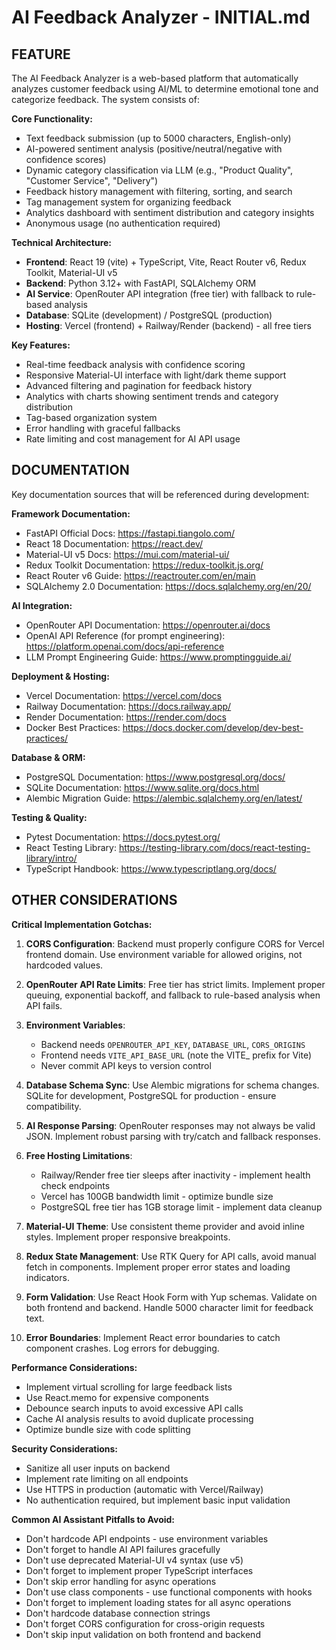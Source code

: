 # AI Feedback Analyzer - INITIAL.md

## FEATURE

The AI Feedback Analyzer is a web-based platform that automatically analyzes customer feedback using AI/ML to determine emotional tone and categorize feedback. The system consists of:

**Core Functionality:**
- Text feedback submission (up to 5000 characters, English-only)
- AI-powered sentiment analysis (positive/neutral/negative with confidence scores)
- Dynamic category classification via LLM (e.g., "Product Quality", "Customer Service", "Delivery")
- Feedback history management with filtering, sorting, and search
- Tag management system for organizing feedback
- Analytics dashboard with sentiment distribution and category insights
- Anonymous usage (no authentication required)

**Technical Architecture:**
- **Frontend**: React 19 (vite) + TypeScript, Vite, React Router v6, Redux Toolkit, Material-UI v5
- **Backend**: Python 3.12+ with FastAPI, SQLAlchemy ORM
- **AI Service**: OpenRouter API integration (free tier) with fallback to rule-based analysis
- **Database**: SQLite (development) / PostgreSQL (production)
- **Hosting**: Vercel (frontend) + Railway/Render (backend) - all free tiers

**Key Features:**
- Real-time feedback analysis with confidence scoring
- Responsive Material-UI interface with light/dark theme support
- Advanced filtering and pagination for feedback history
- Analytics with charts showing sentiment trends and category distribution
- Tag-based organization system
- Error handling with graceful fallbacks
- Rate limiting and cost management for AI API usage

## DOCUMENTATION

Key documentation sources that will be referenced during development:

**Framework Documentation:**
- FastAPI Official Docs: https://fastapi.tiangolo.com/
- React 18 Documentation: https://react.dev/
- Material-UI v5 Docs: https://mui.com/material-ui/
- Redux Toolkit Documentation: https://redux-toolkit.js.org/
- React Router v6 Guide: https://reactrouter.com/en/main
- SQLAlchemy 2.0 Documentation: https://docs.sqlalchemy.org/en/20/

**AI Integration:**
- OpenRouter API Documentation: https://openrouter.ai/docs
- OpenAI API Reference (for prompt engineering): https://platform.openai.com/docs/api-reference
- LLM Prompt Engineering Guide: https://www.promptingguide.ai/

**Deployment & Hosting:**
- Vercel Documentation: https://vercel.com/docs
- Railway Documentation: https://docs.railway.app/
- Render Documentation: https://render.com/docs
- Docker Best Practices: https://docs.docker.com/develop/dev-best-practices/

**Database & ORM:**
- PostgreSQL Documentation: https://www.postgresql.org/docs/
- SQLite Documentation: https://www.sqlite.org/docs.html
- Alembic Migration Guide: https://alembic.sqlalchemy.org/en/latest/

**Testing & Quality:**
- Pytest Documentation: https://docs.pytest.org/
- React Testing Library: https://testing-library.com/docs/react-testing-library/intro/
- TypeScript Handbook: https://www.typescriptlang.org/docs/

## OTHER CONSIDERATIONS

**Critical Implementation Gotchas:**

1. **CORS Configuration**: Backend must properly configure CORS for Vercel frontend domain. Use environment variable for allowed origins, not hardcoded values.

2. **OpenRouter API Rate Limits**: Free tier has strict limits. Implement proper queuing, exponential backoff, and fallback to rule-based analysis when API fails.

3. **Environment Variables**: 
   - Backend needs `OPENROUTER_API_KEY`, `DATABASE_URL`, `CORS_ORIGINS`
   - Frontend needs `VITE_API_BASE_URL` (note the VITE_ prefix for Vite)
   - Never commit API keys to version control

4. **Database Schema Sync**: Use Alembic migrations for schema changes. SQLite for development, PostgreSQL for production - ensure compatibility.

5. **AI Response Parsing**: OpenRouter responses may not always be valid JSON. Implement robust parsing with try/catch and fallback responses.

6. **Free Hosting Limitations**:
   - Railway/Render free tier sleeps after inactivity - implement health check endpoints
   - Vercel has 100GB bandwidth limit - optimize bundle size
   - PostgreSQL free tier has 1GB storage limit - implement data cleanup

7. **Material-UI Theme**: Use consistent theme provider and avoid inline styles. Implement proper responsive breakpoints.

8. **Redux State Management**: Use RTK Query for API calls, avoid manual fetch in components. Implement proper error states and loading indicators.

9. **Form Validation**: Use React Hook Form with Yup schemas. Validate on both frontend and backend. Handle 5000 character limit for feedback text.

10. **Error Boundaries**: Implement React error boundaries to catch component crashes. Log errors for debugging.

**Performance Considerations:**
- Implement virtual scrolling for large feedback lists
- Use React.memo for expensive components
- Debounce search inputs to avoid excessive API calls
- Cache AI analysis results to avoid duplicate processing
- Optimize bundle size with code splitting

**Security Considerations:**
- Sanitize all user inputs on backend
- Implement rate limiting on all endpoints
- Use HTTPS in production (automatic with Vercel/Railway)
- No authentication required, but implement basic input validation

**Common AI Assistant Pitfalls to Avoid:**
- Don't hardcode API endpoints - use environment variables
- Don't forget to handle AI API failures gracefully
- Don't use deprecated Material-UI v4 syntax (use v5)
- Don't forget to implement proper TypeScript interfaces
- Don't skip error handling for async operations
- Don't use class components - use functional components with hooks
- Don't forget to implement loading states for all async operations
- Don't hardcode database connection strings
- Don't forget CORS configuration for cross-origin requests
- Don't skip input validation on both frontend and backend
